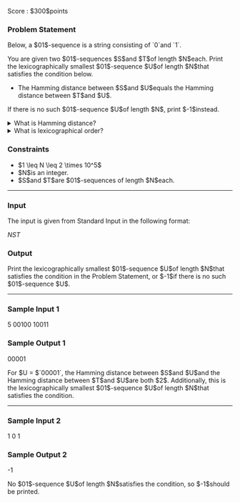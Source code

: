 
<div>

<span>

<span>

<p>
Score : $300$points
</p>

<div>

<section>

### **Problem Statement**

<p>
Below, a $01$-sequence is a string consisting of `0`and `1`.
</p>

<p>
You are given two $01$-sequences $S$and $T$of length $N$each.
Print the lexicographically smallest $01$-sequence $U$of length $N$that satisfies the condition below.
</p>

<ul>

<li>
The Hamming distance between $S$and $U$equals the Hamming distance between $T$and $U$.
</li>

</ul>

<p>
If there is no such $01$-sequence $U$of length $N$, print $-1$instead.
</p>

<details>

<summary>
What is Hamming distance?
</summary>

<p>
The 
<strong>
Hamming distance
</strong>
between $01$-sequences $X = X_1X_2\ldots X_N$and $Y = Y_1Y_2\ldots Y_N$is the number of integers $1 \leq i \leq N$such that $X_i \neq Y_i$.

</p>

</details>

<details>

<summary>
What is lexicographical order?
</summary>

<p>
A $01$-sequence $X = X_1X_2\ldots X_N$is 
<strong>
lexicographically smaller
</strong>
than a $01$-sequence $Y = Y_1Y_2\ldots Y_N$when there is an integer $1 \leq i \leq N$that satisfies both of the conditions below.

</p>

<ul>

<li>
$X_1X_2\ldots X_{i-1} = Y_1Y_2\ldots Y_{i-1}$.
</li>

<li>
$X_i =$`0`and $Y_i = $`1`.
</li>

</ul>

</details>

</section>

</div>

<div>

<section>

### **Constraints**

<ul>

<li>
$1 \leq N \leq 2 \times 10^5$
</li>

<li>
$N$is an integer.
</li>

<li>
$S$and $T$are $01$-sequences of length $N$each.
</li>

</ul>

</section>

</div>

---

<div>

<div>

<section>

### **Input**

<p>
The input is given from Standard Input in the following format:
</p>

<div>

$N$$S$$T$
</div>

</section>

</div>

<div>

<section>

### **Output**

<p>
Print the lexicographically smallest $01$-sequence $U$of length $N$that satisfies the condition in the Problem Statement, or $-1$if there is no such $01$-sequence $U$.
</p>

</section>

</div>

</div>

---

<div>

<section>

### **Sample Input 1**

<div>

5
00100
10011

</div>

</section>

</div>

<div>

<section>

### **Sample Output 1**

<div>

00001

</div>

<p>
For $U = $`00001`, the Hamming distance between $S$and $U$and the Hamming distance between $T$and $U$are both $2$.
Additionally, this is the lexicographically smallest $01$-sequence $U$of length $N$that satisfies the condition.
</p>

</section>

</div>

---

<div>

<section>

### **Sample Input 2**

<div>

1
0
1

</div>

</section>

</div>

<div>

<section>

### **Sample Output 2**

<div>

-1

</div>

<p>
No $01$-sequence $U$of length $N$satisfies the condition, so $-1$should be printed.
</p>

</section>

</div>

</span>

</span>

</div>
